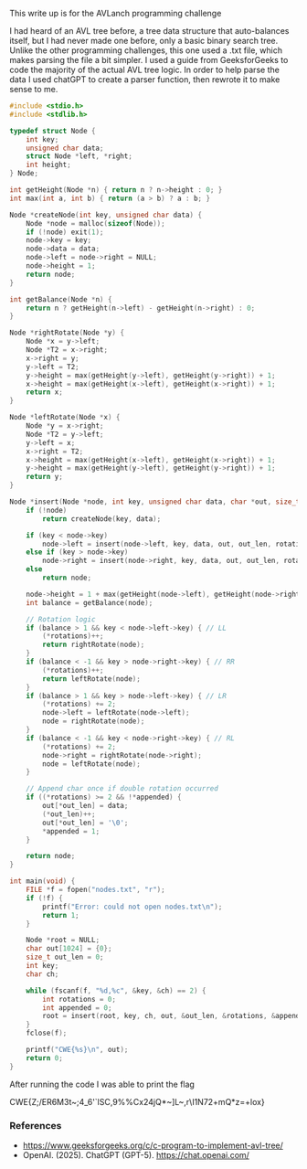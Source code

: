 This write up is for the AVLanch programming challenge

I had heard of an AVL tree before, a tree data structure that auto-balances itself, but I had never made one before, only a basic binary search tree. Unlike the other programming challenges, this one used a .txt file, which makes parsing the file a bit simpler. I used a guide from GeeksforGeeks to code the majority of the actual AVL tree logic. In order to help parse the data I used chatGPT to create a parser function, then rewrote it to make sense to me.

```C
#include <stdio.h>
#include <stdlib.h>

typedef struct Node {
    int key;
    unsigned char data;
    struct Node *left, *right;
    int height;
} Node;

int getHeight(Node *n) { return n ? n->height : 0; }
int max(int a, int b) { return (a > b) ? a : b; }

Node *createNode(int key, unsigned char data) {
    Node *node = malloc(sizeof(Node));
    if (!node) exit(1);
    node->key = key;
    node->data = data;
    node->left = node->right = NULL;
    node->height = 1;
    return node;
}

int getBalance(Node *n) {
    return n ? getHeight(n->left) - getHeight(n->right) : 0;
}

Node *rightRotate(Node *y) {
    Node *x = y->left;
    Node *T2 = x->right;
    x->right = y;
    y->left = T2;
    y->height = max(getHeight(y->left), getHeight(y->right)) + 1;
    x->height = max(getHeight(x->left), getHeight(x->right)) + 1;
    return x;
}

Node *leftRotate(Node *x) {
    Node *y = x->right;
    Node *T2 = y->left;
    y->left = x;
    x->right = T2;
    x->height = max(getHeight(x->left), getHeight(x->right)) + 1;
    y->height = max(getHeight(y->left), getHeight(y->right)) + 1;
    return y;
}

Node *insert(Node *node, int key, unsigned char data, char *out, size_t *out_len, int *rotations, int *appended) {
    if (!node)
        return createNode(key, data);

    if (key < node->key)
        node->left = insert(node->left, key, data, out, out_len, rotations, appended);
    else if (key > node->key)
        node->right = insert(node->right, key, data, out, out_len, rotations, appended);
    else
        return node;

    node->height = 1 + max(getHeight(node->left), getHeight(node->right));
    int balance = getBalance(node);

    // Rotation logic
    if (balance > 1 && key < node->left->key) { // LL
        (*rotations)++;
        return rightRotate(node);
    }
    if (balance < -1 && key > node->right->key) { // RR
        (*rotations)++;
        return leftRotate(node);
    }
    if (balance > 1 && key > node->left->key) { // LR
        (*rotations) += 2;
        node->left = leftRotate(node->left);
        node = rightRotate(node);
    }
    if (balance < -1 && key < node->right->key) { // RL
        (*rotations) += 2;
        node->right = rightRotate(node->right);
        node = leftRotate(node);
    }

    // Append char once if double rotation occurred
    if ((*rotations) >= 2 && !*appended) {
        out[*out_len] = data;
        (*out_len)++;
        out[*out_len] = '\0';
        *appended = 1;
    }

    return node;
}

int main(void) {
    FILE *f = fopen("nodes.txt", "r");
    if (!f) {
        printf("Error: could not open nodes.txt\n");
        return 1;
    }

    Node *root = NULL;
    char out[1024] = {0};
    size_t out_len = 0;
    int key;
    char ch;

    while (fscanf(f, "%d,%c", &key, &ch) == 2) {
        int rotations = 0;
        int appended = 0;
        root = insert(root, key, ch, out, &out_len, &rotations, &appended);
    }
    fclose(f);

    printf("CWE{%s}\n", out);
    return 0;
}

```

After running the code I was able to print the flag

CWE{Z;/ER6M3t~;4_6'`lSC,9%%Cx24jQ*~]L~,r\I1N72+mQ*z=+lox}

### References

- https://www.geeksforgeeks.org/c/c-program-to-implement-avl-tree/
- OpenAI. (2025). ChatGPT (GPT-5). https://chat.openai.com/
